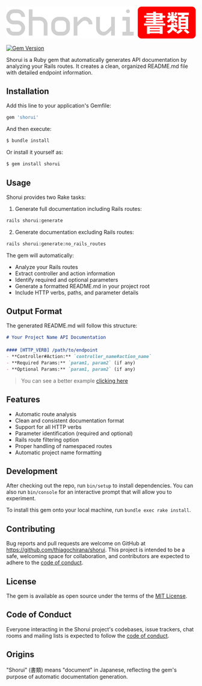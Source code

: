 ![alt text](docs/ShoruiLogo.png)

[![Gem Version](https://badge.fury.io/rb/shorui.svg)](https://badge.fury.io/rb/shorui)

Shorui is a Ruby gem that automatically generates API documentation by analyzing your Rails routes. It creates a clean, organized README.md file with detailed endpoint information.

## Installation

Add this line to your application's Gemfile:

```ruby
gem 'shorui'
```

And then execute:
```bash
$ bundle install
```

Or install it yourself as:
```bash
$ gem install shorui
```

## Usage

Shorui provides two Rake tasks:

1. Generate full documentation including Rails routes:
```bash
rails shorui:generate
```

2. Generate documentation excluding Rails routes:
```bash
rails shorui:generate:no_rails_routes
```

The gem will automatically:
- Analyze your Rails routes
- Extract controller and action information
- Identify required and optional parameters
- Generate a formatted README.md in your project root
- Include HTTP verbs, paths, and parameter details

## Output Format

The generated README.md will follow this structure:

```markdown
# Your Project Name API Documentation

#### [HTTP_VERB] /path/to/endpoint
- **Controller#Action:** `controller_name#action_name`
- **Required Params:** `param1, param2` (if any)
- **Optional Params:** `param1, param2` (if any)
```

> You can see a better example [clicking here](https://github.com/thiagochirana/shorui/tree/main/example)
## Features

- Automatic route analysis
- Clean and consistent documentation format
- Support for all HTTP verbs
- Parameter identification (required and optional)
- Rails route filtering option
- Proper handling of namespaced routes
- Automatic project name formatting

## Development

After checking out the repo, run `bin/setup` to install dependencies. You can also run `bin/console` for an interactive prompt that will allow you to experiment.

To install this gem onto your local machine, run `bundle exec rake install`.

## Contributing

Bug reports and pull requests are welcome on GitHub at https://github.com/thiagochirana/shorui. This project is intended to be a safe, welcoming space for collaboration, and contributors are expected to adhere to the [code of conduct](CODE_OF_CONDUCT.md).

## License

The gem is available as open source under the terms of the [MIT License](LICENSE.txt).

## Code of Conduct

Everyone interacting in the Shorui project's codebases, issue trackers, chat rooms and mailing lists is expected to follow the [code of conduct](CODE_OF_CONDUCT.md).

## Origins

"Shorui" (書類) means "document" in Japanese, reflecting the gem's purpose of automatic documentation generation.